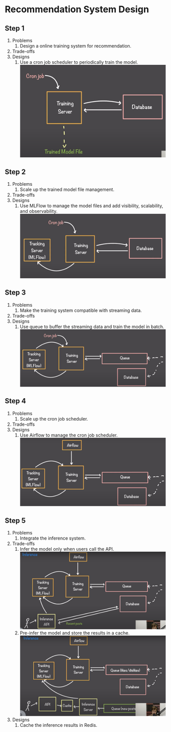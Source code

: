 # Recommendation System Design

## Step 1

1. Problems
   1. Design a online training system for recommendation.
2. Trade-offs
3. Designs
   1. Use a cron job scheduler to periodically train the model.
   ![step_01](./diagrams/step-01.png)

## Step 2

1. Problems
   1. Scale up the trained model file management.
2. Trade-offs
3. Designs
   1. Use MLFlow to manage the model files and add visibility, scalability, and observability.
   ![step_02](./diagrams/step-02.png)

## Step 3

1. Problems
   1. Make the training system compatible with streaming data.
2. Trade-offs
3. Designs
   1. Use queue to buffer the streaming data and train the model in batch.
   ![step_03](./diagrams/step-03.png)

## Step 4

1. Problems
   1. Scale up the cron job scheduler.
2. Trade-offs
3. Designs
   1. Use Airflow to manage the cron job scheduler.
   ![step_04](./diagrams/step-04.png)

## Step 5

1. Problems
   1. Integrate the inference system.
2. Trade-offs
   1. Infer the model only when users call the API.
   ![step_05_1](./diagrams/step-05-1.png)
   2. Pre-infer the model and store the results in a cache.
   ![step_05_2](./diagrams/step-05-2.png)
3. Designs
   1. Cache the inference results in Redis.
